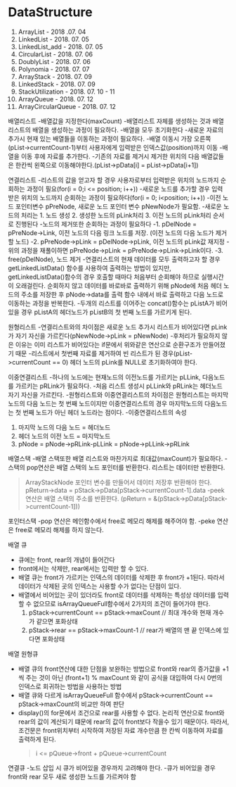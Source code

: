 # DataStructure

1. ArrayList           - 2018 .07. 04
2. LinkedList          - 2018. 07. 05
3. LinkedList_add      - 2018. 07. 05
4. CircularList        - 2018. 07. 06
5. DoublyList          - 2018. 07. 06
6. Polynomia           - 2018. 07. 07
7. ArrayStack          - 2018. 07. 09
8. LinkedStack         - 2018. 07. 09
9. StackUtilization    - 2018. 07. 10 - 11
10. ArrayQueue         - 2018. 07. 12
11. ArrayCircularQueue - 2018. 07. 12

배열리스트
-배열값을 지정한다(maxCount)
-배열리스트 자체를 생성하는 것과 배열리스트의 배열을 생성하는 과정이 필요하다.
-배열을 모두 초기화한다
-새로운 자료의 추가시 현재 있는 배열들을 이동하는 과정이 필요하다.
-배열 이동시 가장 오른쪽(pList->currentCount-1)부터 사용자에게 입력받은 인덱스값(position)까지 이동
-배열을 이동 후에 자료를 추가한다.
-기존의 자료를 제거시 제거한 위치의 다음 배열값들은 한칸씩 왼쪽으로 이동해야한다.(pList->pData[i] = pList->pData[i+1])

연결리스트
-리스트의 값을 얻고자 할 경우 사용자로부터 입력받은 위치의 노드까지 순회하는 과정이 필요(for(i = 0;i <= position; i++))
-새로운 노드를 추가할 경우 입력 받은 위치의 노드까지 순회하는 과정이 필요하다(for(i = 0; i<position; i++))
-이전 노드 포인터변수 pPreNode, 새로운 노드 포인터 변수 pNewNode가 필요함.
-새로운 노드의 처리는 1. 노드 생성 2. 생성한 노드의 pLink처리 3. 이전 노드의 pLink처리 순서로 진행된다
-노드의 제거또한 순회하는 과정이 필요하다
-1. pDelNode = pPreNode->Link, 이전 노드의 다음 링크 노드를 저장. (이전 노드의 다음 노드가 제거할 노드)
-2. pPreNode->pLink = pDelNode->pLink, 이전 노드의 pLink값 재지정
-위의 과정을 재풀이하면 pPreNode->pLink = pPreNode->pLink->pLink이다. 
-3. free(pDelNode), 노드 제거
-연결리스트의 현재 데이터를 모두 출력하고자 할 경우 getLinkedListData() 함수를 사용하여
 출력하는 방법이 있지만, getLinkedListData()함수의 경우 호출할 때마다 처음부터 순회해야 하므로
 실행시간이 오래걸린다. 순회하지 않고 데이터를 바로바로 출력하기 위해 pNode에 처음 헤더 노드의 주소를 저장한 후
 pNode->data를 출력 함수 내에서 바로 출력하고 다음 노드로 이동하는 과정을 반복한다.
-두개의 리스트를 이어주는 concat()함수는 pListA가 비어있을 경우 pListA의 헤더노드가 pListB의 첫 번째 노드를 가르키게 된다.
 
원형리스트
-연결리스트와의 차이점은 새로운 노드 추가시 리스트가 비어있다면 pLink가 자기 자신을 가르킨다(pNewNode->pLink = pNewNode)
-후처리가 필요하지 않은 이유는 이미 리스트가 비어있다는 if문에서 위와같은 연산으로 순환구조가 만들어졌기 때문
-리스트에서 첫번째 자료를 제거하여 빈 리스트가 된 경우(pList->currentCount == 0) 헤더 노드의 pLink를 NULL로 초기화하여야 한다.

이중연결리스트
-하나의 노드에는 현재노드의 이전노드를 가르키는 pLLink, 다음노드를 가르키는 pRLink가 필요하다.
-처음 리스트 생성시 pLLink와 pRLink는 헤더노드 자기 자신을 가르킨다.
-원형리스트와 이중연결리스트의 차이점은 원형리스트는 마지막 노드의 다음 노드는 첫 번째 노드이지만
 이중연결리스트의 경우 마지막노드의 다음노드는 첫 번째 노드가 아닌 헤더 노드라는 점이다.
-이중연결리스트의 속성
 1. 마지막 노드의 다음 노드 = 헤더노드
 2. 헤더 노드의 이전 노드 = 마지막노드
 3. pNode = pNode->pRLink-pLLink = pNode->pLLink->pRLink

배열스택
-배열 스택또한 배열 리스트와 마찬가지로 최대값(maxCount)가 필요하다.
-스택의 pop연산은 배열 스택의 노드 포인터를 반환한다. 리스트는 데이터만 반환한다.
 > ArrayStackNode 포인터 변수를 만들어서 데이터 저장후 반환해야 한다.
 > pReturn->data = pStack->pData[pStack->currentCount-1].data
-peek연산은 배열 스택의 주소를 반환한다. (pReturn = &(pStack->pData[pStack->currentCount-1]))

포인터스택
-pop 연산은 메인함수에서 free로 메모리 해제를 해주어야 함.
-peke 연산은 free로 메모리 해제를 하지 않는다.

배열 큐
- 큐에는 front, rear의 개념이 들어간다
- front에서는 삭제만, rear에서는 입력만 할 수 있다.
- 배열 큐는 front가 가르키는 인덱스의 데이터를 삭제한 후 front가 +1된다.
  따라서 데이터가 삭제된 곳의 인덱스는 사용할 수가 없다는 단점이 있다.
- 배열에서 비어있는 곳이 있더라도 front로 데이터를 삭제하는 특성상 데이터를 입력할 수
  없으므로 isArrayQueueFull함수에서 2가지의 조건이 들어가야 한다.
  1. pStack->currentCount == pStack->maxCount // 최대 개수와 현재 개수가 같으면 포화상태
  2. pStack->rear == pStack->maxCount-1 // rear가 배열의 맨 끝 인덱스에 있다면 포화상태
 
배열 원형큐
- 배열 큐의 front연산에 대한 단점을 보완하는 방법으로 front와 rear의 증가값을
  +1씩 주는 것이 아닌 (front+1) % maxCount 와 같이 공식을 대입하여 다시 0번의
  인덱스로 회귀하는 방법을 사용하는 방법
- 배열 큐와 다르게 isArrayQueueFull 함수에서 pStack->currentCount == pStack->maxCount의 비교만 하여 판단
- display()의 for문에서 조건으로 rear를 사용할 수 없다. 논리적 연산으로 front와 rear의 값이 계산되기 떄문에
  rear의 값이 front보다 작을수 있기 때문이다. 따라서, 조건문은 front위치부터 시작하여
  저장된 자료 개수만큼 한 칸씩 이동하여 자료를 출력하게 된다.
  > i <= pQueue->front + pQueue->currentCount

연결큐
-노드 삽입 시 큐가 비어있을 경우까지 고려해야 한다.
-큐가 비어있을 경우 front와 rear 모두 새로 생성한 노드를 가르켜야 함
